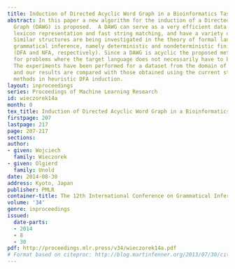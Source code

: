 ```yaml
---
title: Induction of Directed Acyclic Word Graph in a Bioinformatics Task
abstract: In this paper a new algorithm for the induction of a Directed Acyclic Word
  Graph (DAWG) is proposed.  A DAWG can serve as a very efficient data structure for
  lexicon representation and fast string matching, and have a variety of applications.
  Similar structures are being investigated in the theory of formal languages and
  grammatical inference, namely deterministic and nondeterministic finite automata
  (DFA and NFA, respectively). Since a DAWG is acyclic the proposed method is suited
  for problems where the target language does not necessarily have to be infinite.
  The experiments have been performed for a dataset from the domain of bioinformatics,
  and our results are compared with those obtained using the current state-of-the-art
  methods in heuristic DFA induction.
layout: inproceedings
series: Proceedings of Machine Learning Research
id: wieczorek14a
month: 0
tex_title: Induction of Directed Acyclic Word Graph in a Bioinformatics Task
firstpage: 207
lastpage: 217
page: 207-217
sections: 
author:
- given: Wojciech
  family: Wieczorek
- given: Olgierd
  family: Unold
date: 2014-08-30
address: Kyoto, Japan
publisher: PMLR
container-title: The 12th International Conference on Grammatical Inference
volume: '34'
genre: inproceedings
issued:
  date-parts:
  - 2014
  - 8
  - 30
pdf: http://proceedings.mlr.press/v34/wieczorek14a.pdf
# Format based on citeproc: http://blog.martinfenner.org/2013/07/30/citeproc-yaml-for-bibliographies/
---
```

